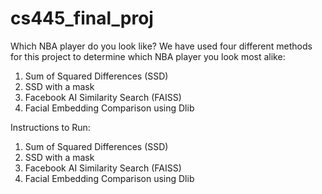 # cs445_final_proj
Which NBA player do you look like?
We have used four different methods for this project to determine which NBA player you look most alike:
1. Sum of Squared Differences (SSD)
2. SSD with a mask
3. Facebook AI Similarity Search (FAISS)
4. Facial Embedding Comparison using Dlib

Instructions to Run:
1. Sum of Squared Differences (SSD)
2. SSD with a mask
3. Facebook AI Similarity Search (FAISS)
4. Facial Embedding Comparison using Dlib
